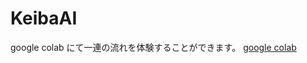 # KeibaAI

google colab にて一連の流れを体験することができます。
[google colab](https://colab.research.google.com/drive/1UD0edjMjBPdkkzhGdDKij3Ija1s3vYx6?usp=sharing)
